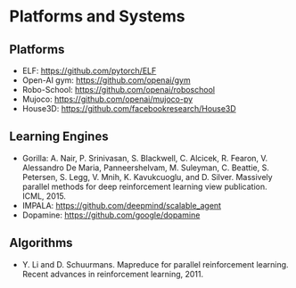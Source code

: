 # Platforms and Systems

## Platforms
- ELF: https://github.com/pytorch/ELF
- Open-AI gym: https://github.com/openai/gym
- Robo-School: https://github.com/openai/roboschool
- Mujoco: https://github.com/openai/mujoco-py
- House3D: https://github.com/facebookresearch/House3D

## Learning Engines
- Gorilla: A. Nair, P. Srinivasan, S. Blackwell, C. Alcicek, R. Fearon, V. Alessandro
De Maria, Panneershelvam, M. Suleyman, C. Beattie, S. Petersen, S. Legg, V. Mnih, K. Kavukcuoglu, and D. Silver. Massively parallel methods for deep reinforcement learning view publication. ICML, 2015.
- IMPALA: https://github.com/deepmind/scalable_agent
- Dopamine: https://github.com/google/dopamine

## Algorithms
- Y. Li and D. Schuurmans. Mapreduce for parallel reinforcement learning. Recent
advances in reinforcement learning, 2011.